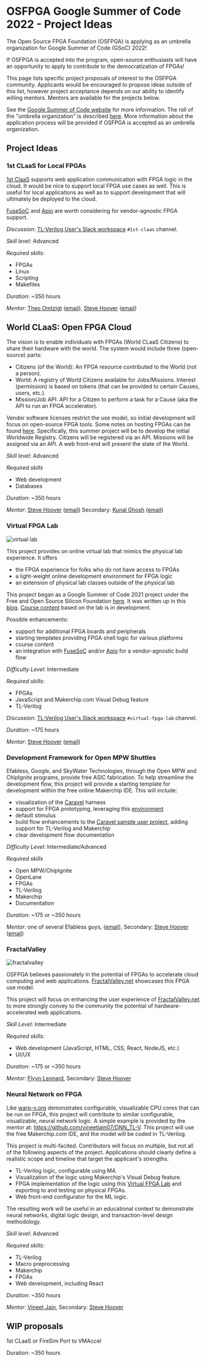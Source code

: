 # OSFPGA Google Summer of Code 2022 - Project Ideas

The Open Source FPGA Foundation (OSFPGA) is applying as an umbrella organization for Google
Summer of Code (GSoC) 2022!

If OSFPGA is accepted into the program, open-source enthusiasts will have an opportunity to apply to
contribute to the democratization of FPGAs!

This page lists specific project proposals of interest to the OSFPGA community. Applicants would be
encouraged to propose ideas outside of this list, however project acceptance depends on our ability
to identify willing mentors. Mentors are available for the projects below.

See the [Google Summer of Code website](https://summerofcode.withgoogle.com/) for more information.
The roll of the "umbrella organization" is described
[here](https://google.github.io/gsocguides/mentor/org-application#a-note-on-umbrella-orgs).
More information about the application process will be provided if OSFPGA is accepted as an
umbrella organization.

## Project Ideas

### 1st CLaaS for Local FPGAs

[1st ClaaS](https://github.com/stevehoover/1st-CLaaS) supports web application communication with FPGA
logic in the cloud. It would be nice to support local FPGA use cases as well. This is useful for local
applications as well as to support development that will ultimately be deployed to the cloud.

[FuseSoC](https://github.com/olofk/fusesoc) and [Apio](https://github.com/FPGAwars/apio) are worth
considering for vendor-agnostic FPGA support.

_Discussion_: [TL-Verilog User's Slack workspace](https://join.slack.com/t/tl-verilog-users/shared_invite/zt-4fatipnr-dmDgkbzrCe0ZRLOOVm89gA) `#1st-claas` channel.

_Skill level_: Advanced

_Required skills_:
  - FPGAs
  - Linux
  - Scripting
  - Makefiles

_Duration_: ~350 hours

_Mentor_: [Theo Omtzigt](https://www.linkedin.com/in/theodoreomtzigt/) ([email](mailto:theo@stillwater-sc.com)), [Steve Hoover](https://www.linkedin.com/in/steve-hoover-a44b607/) ([email](mailto:steve.hoover@redwoodeda.com))


## World CLaaS: Open FPGA Cloud

The vision is to enable individuals with FPGAs (World CLaaS Citizens) to share their hardware with the world.
The system would include three (open-source) parts:

  - Citizens (of the World): An FPGA resource contributed to the World (not a person).
  - World: A registry of World Citizens available for Jobs/Missions. Interest (permission) is based
    on tokens (that can be provided to certain Causes, users, etc.).
  - Mission/Job API: API for a Citizen to perform a task for a Cause (aka the API to run an FPGA accelerator).

Vendor software licenses restrict the use model, so initial development will focus on open-source FPGA tools.
Some notes on hosting FPGAs can be found
[here](https://medium.com/@shariethernet/quick-remote-fpga-lab-setup-without-vpn-port-forwarding-firewall-configurations-and-other-ccd45489ab35).
Specifically, this summer project will be to develop the initial Worldwide Registry. Citizens will be registered
via an API. Missions will be assigned via an API. A web front-end will present the state of the World.

_Skill level_: Advanced

_Required skills_
  - Web development
  - Databases

_Duration_: ~350 hours

_Mentor_: [Steve Hoover](https://www.linkedin.com/in/steve-hoover-a44b607/) ([email](mailto:steve.hoover@redwoodeda.com))
  Secondary: [Kunal Ghosh](https://www.linkedin.com/in/kunal-ghosh-vlsisystemdesign-com-28084836/) ([email](mailto:kunalpghosh@gmail.com))


### Virtual FPGA Lab

![virtual lab](https://user-images.githubusercontent.com/64545984/130665673-63e52c11-f5e4-4290-8d05-a5a0741fbbbd.png)

This project provides on online virtual lab that mimics the physical lab experience. It offers

  - the FPGA experience for folks who do not have access to FPGAs
  - a light-weight online development environment for FPGA logic
  - an extension of physical lab classes outside of the physical lab

This project began as a Google Summer of Code 2021 project under the Free and Open Source Silicon Foundation [here](https://github.com/BalaDhinesh/Virtual-FPGA-Lab).
It was written up in this [blog](https://medium.com/@m.baladhinesh/fpgas-in-your-browser-bb92be1c1fa3).
[Course content](https://github.com/stevehoover/GettingStartedWithFPGAs) based on the lab is in development.

Possible enhancements:

  - support for additional FPGA boards and peripherals
  - starting templates providing FPGA shell logic for various platforms
  - course content
  - an integration with [FuseSoC](https://github.com/olofk/fusesoc) and/or [Apio](https://github.com/FPGAwars/apio)
    for a vendor-agnostic build flow

_Difficulty Level_: Intermediate

_Required skills_:

  - FPGAs
  - JavaScript and Makerchip.com Visual Debug feature
  - TL-Verilog

_Discussion_: [TL-Verilog User's Slack workspace](https://join.slack.com/t/tl-verilog-users/shared_invite/zt-4fatipnr-dmDgkbzrCe0ZRLOOVm89gA) `#virtual-fpga-lab` channel.

_Duration_: ~175 hours

_Mentor_: [Steve Hoover](https://www.linkedin.com/in/steve-hoover-a44b607/) ([email](mailto:steve.hoover@redwoodeda.com))


### Development Framework for Open MPW Shuttles

Efabless, Google, and SkyWater Technologies, through the Open MPW and ChipIgnite programs, provide free ASIC fabrication.
To help streamline the development flow, this project will provide a starting template for development within the
free online Makerchip IDE. This will include:

  - visualization of the [Caravel](https://github.com/efabless/caravel) harness
  - support for FPGA prototyping, leveraging this [environment](https://github.com/BalaDhinesh/Virtual-FPGA-Lab)
  - default stimulus
  - build flow enhancements to the [Caravel sample user project](https://github.com/efabless/caravel_user_project),
    adding support for TL-Verilog and Makerchip
  - clear development flow documentation

_Difficulty Level_: Intermediate/Advanced

_Required skills_

  - Open MPW/ChipIgnite
  - OpenLane
  - FPGAs
  - TL-Verilog
  - Makerchip
  - Documentation

_Duration_: ~175 or ~350 hours

_Mentor_: one of several Efabless guys, ([email](mailto:tim@opencircuitdesign.com)), Secondary: [Steve Hoover](https://www.linkedin.com/in/steve-hoover-a44b607/) ([email](mailto:steve.hoover@redwoodeda.com))


### FractalValley

![fractalvalley](https://user-images.githubusercontent.com/11302288/134257481-e43618a9-a3de-4623-9c6d-75a1b009c076.png)

OSFPGA believes passionately in the potential of FPGAs to accelerate cloud computing and web applications.
[FractalValley.net](http://fractalvalley.net) showcases this FPGA use model.

This project will focus on enhancing the user experience of [FractalValley.net](http://fractalvalley.net) to more strongly convey to the community the
potential of hardware-accelerated web applications.

_Skill Level_: Intermediate

_Required skills_:

  - Web development (JavaScript, HTML, CSS, React, NodeJS, etc.)
  - UI/UX

_Duration_: ~175 or ~350 hours

_Mentor_: [Flyyn Leonard](https://www.linkedin.com/in/codelenny/), Secondary: [Steve Hoover](https://www.linkedin.com/in/steve-hoover-a44b607/)


### Neural Network on FPGA

Like [warp-v.org](https://warp-v.org) demonstrates configurable, visualizable CPU cores that can be run on FPGA, this project will contribute to similar configurable, visualizable, neural network logic. A simple example is provided by the mentor at: https://github.com/vineetjain07/DNN_TL-V. This project will use the free Makerchip.com IDE, and the model will be coded in TL-Verilog.

This project is multi-facited. Contributors will focus on multiple, but not all of the following aspects of the project. Applications should clearly define a realistic scope and timeline that target the applicant's strengths.

  - TL-Verilog logic, configurable using M4.
  - Visualization of the logic using Makerchip's Visual Debug feature.
  - FPGA implementation of the logic using this [Virtual FPGA Lab](https://github.com/os-fpga/Virtual-FPGA-Lab) and exporting to and testing on physical FPGAs.
  - Web front-end configurator for the ML logic.

The resulting work will be useful in an educational context to demonstrate neural networks, digital logic design, and transaction-level design methodology.

_Skill level_: Advanced

_Required skills_:

  - TL-Verilog
  - Macro preprocessing
  - Makerchip
  - FPGAs
  - Web development, including React

_Duration_: ~350 hours

_Mentor_: [Vineet Jain](https://www.linkedin.com/in/vineetjain78/), Secondary: [Steve Hoover](https://www.linkedin.com/in/steve-hoover-a44b607/)


## WIP proposals

1st CLaaS or FireSim Port to VMAccel

Duration: ~350 hours

